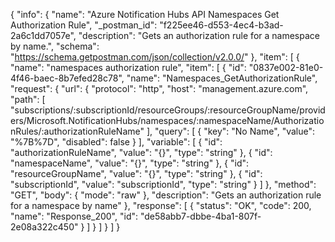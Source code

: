 {
  "info": {
    "name": "Azure Notification Hubs API Namespaces Get Authorization Rule",
    "_postman_id": "f225ee46-d553-4ec4-b3ad-2a6c1dd7057e",
    "description": "Gets an authorization rule for a namespace by name.",
    "schema": "https://schema.getpostman.com/json/collection/v2.0.0/"
  },
  "item": [
    {
      "name": "namespaces authorization rule",
      "item": [
        {
          "id": "0837e002-81e0-4f46-baec-8b7efed28c78",
          "name": "Namespaces_GetAuthorizationRule",
          "request": {
            "url": {
              "protocol": "http",
              "host": "management.azure.com",
              "path": [
                "subscriptions/:subscriptionId/resourceGroups/:resourceGroupName/providers/Microsoft.NotificationHubs/namespaces/:namespaceName/AuthorizationRules/:authorizationRuleName"
              ],
              "query": [
                {
                  "key": "No Name",
                  "value": "%7B%7D",
                  "disabled": false
                }
              ],
              "variable": [
                {
                  "id": "authorizationRuleName",
                  "value": "{}",
                  "type": "string"
                },
                {
                  "id": "namespaceName",
                  "value": "{}",
                  "type": "string"
                },
                {
                  "id": "resourceGroupName",
                  "value": "{}",
                  "type": "string"
                },
                {
                  "id": "subscriptionId",
                  "value": "subscriptionId",
                  "type": "string"
                }
              ]
            },
            "method": "GET",
            "body": {
              "mode": "raw"
            },
            "description": "Gets an authorization rule for a namespace by name"
          },
          "response": [
            {
              "status": "OK",
              "code": 200,
              "name": "Response_200",
              "id": "de58abb7-dbbe-4ba1-807f-2e08a322c450"
            }
          ]
        }
      ]
    }
  ]
}